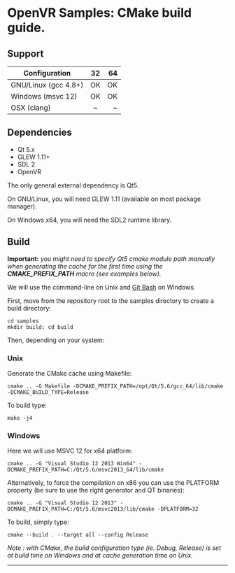 # OpenVR Samples: CMake build guide.

## Support

|      Configuration      |    32     |    64     |
| ----------------------- |:---------:|----------:|
| GNU/Linux   (gcc 4.8+)  |   OK      |    OK     |
| Windows     (msvc 12)   |   OK      |    OK     |
| OSX         (clang)     |   ~       |    ~      |


## Dependencies

* Qt 5.x
* GLEW 1.11+
* SDL 2
* OpenVR

The only general external dependency is Qt5.

On GNU/Linux, you will need GLEW 1.11 (available on most package manager).

On Windows x64, you will need the SDL2 runtime library.

## Build

**Important:**
*you might need to specify Qt5 cmake module path manually when generating the cache for the first time using the __CMAKE_PREFIX_PATH__ macro (see examples below).*

We will use the command-line on Unix and [Git Bash](https://git-for-windows.github.io/) on Windows.

First, move from the repository root to the samples directory to create a build directory:
```
cd samples
mkdir build; cd build
```

Then, depending on your system:

### Unix

Generate the CMake cache using Makefile:
```
cmake .. -G Makefile -DCMAKE_PREFIX_PATH=/opt/Qt/5.6/gcc_64/lib/cmake -DCMAKE_BUILD_TYPE=Release
```

To build type:
```
make -j4
```


### Windows

Here we will use MSVC 12 for x64 platform:
```
cmake .. -G "Visual Studio 12 2013 Win64" -DCMAKE_PREFIX_PATH=C:/Qt/5.6/msvc2013_64/lib/cmake
```

Alternatively, to force the compilation on x86 you can use the PLATFORM property (be sure to use the right generator and QT binaries):
```
cmake .. -G "Visual Studio 12 2013" -DCMAKE_PREFIX_PATH=C:/Qt/5.6/msvc2013/lib/cmake -DPLATFORM=32
```

To build, simply type:
```
cmake --build . --target all --config Release
```

*Note : with CMake, the build configuration type (ie. Debug, Release) is set at build time on Windows and at cache generation time on Unix.*

---
